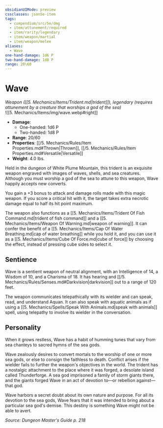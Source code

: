 ```yaml
---
obsidianUIMode: preview
cssclasses: json5e-item
tags:
  - compendium/src/5e/dmg
  - item/attunement/required
  - item/rarity/legendary
  - item/weapon/martial
  - item/weapon/melee
aliases:
  - Wave
one-hand-damage: 1d6 P
two-hand-damage: 1d8 P
range: 20\60
---
```

# Wave
*Weapon ([[5. Mechanics/Items/Trident.md\|trident]]), legendary (requires attunement by a creature that worships a god of the sea)*  
![[5. Mechanics/Items/img/wave.webp#right]]  

- **Damage**:
  - One-handed: 1d6 P
  - Two-handed: 1d8 P
- **Range**: 20/60
- **Properties**: [[/5. Mechanics/Rules/Item Properties.md#Thrown\|Thrown]], [[/5. Mechanics/Rules/Item Properties.md#Versatile\|Versatile]]
- **Weight**: 4.0 lbs.

Held in the dungeon of White Plume Mountain, this trident is an exquisite weapon engraved with images of waves, shells, and sea creatures. Although you must worship a god of the sea to attune to this weapon, Wave happily accepts new converts.

You gain a +3 bonus to attack and damage rolls made with this magic weapon. If you score a critical hit with it, the target takes extra necrotic damage equal to half its hit point maximum.

The weapon also functions as a [[5. Mechanics/Items/Trident Of Fish Command.md\|trident of fish command]] and a [[5. Mechanics/Items/Weapon Of Warning.md\|weapon of warning]]. It can confer the benefit of a [[5. Mechanics/Items/Cap Of Water Breathing.md\|cap of water breathing]] while you hold it, and you can use it as a [[5. Mechanics/Items/Cube Of Force.md\|cube of force]] by choosing the effect, instead of pressing cube sides to select it.

## Sentience

Wave is a sentient weapon of neutral alignment, with an Intelligence of 14, a Wisdom of 10, and a Charisma of 18. It has hearing and [[/5. Mechanics/Rules/Senses.md#Darkvision\|darkvision]] out to a range of 120 feet.

The weapon communicates telepathically with its wielder and can speak, read, and understand Aquan. It can also speak with aquatic animals as if using a [[5. Mechanics/Spells/Speak With Animals.md\|speak with animals]] spell, using telepathy to involve its wielder in the conversation.

## Personality

When it grows restless, Wave has a habit of humming tunes that vary from sea chanteys to sacred hymns of the sea gods.

Wave zealously desires to convert mortals to the worship of one or more sea gods, or else to consign the faithless to death. Conflict arises if the wielder fails to further the weapon's objectives in the world. The trident has a nostalgic attachment to the place where it was forged, a desolate island called Thunderforge. A sea god imprisoned a family of storm giants there, and the giants forged Wave in an act of devotion to—or rebellion against—that god.

Wave harbors a secret doubt about its own nature and purpose. For all its devotion to the sea gods, Wave fears that it was intended to bring about a particular sea god's demise. This destiny is something Wave might not be able to avert.

*Source: Dungeon Master's Guide p. 218*
